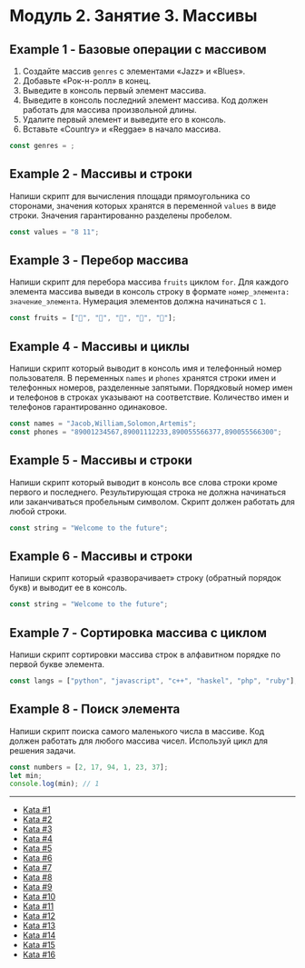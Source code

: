 # Модуль 2. Занятие 3. Массивы

## Example 1 - Базовые операции с массивом

1. Создайте массив `genres` с элементами «Jazz» и «Blues».
2. Добавьте «Рок-н-ролл» в конец.
3. Выведите в консоль первый элемент массива.
4. Выведите в консоль последний элемент массива. Код должен работать для массива
   произвольной длины.
5. Удалите первый элемент и выведите его в консоль.
6. Вставьте «Country» и «Reggae» в начало массива.

```js
const genres = ;
```

## Example 2 - Массивы и строки

Напиши скрипт для вычисления площади прямоугольника со сторонами, значения
которых хранятся в переменной `values` в виде строки. Значения гарантированно
разделены пробелом.

```js
const values = "8 11";
```

## Example 3 - Перебор массива

Напиши скрипт для перебора массива `fruits` циклом `for`. Для каждого элемента
массива выведи в консоль строку в формате `номер_элемента: значение_элемента`.
Нумерация элементов должна начинаться с `1`.

```js
const fruits = ["🍎", "🍇", "🍑", "🍌", "🍋"];
```

## Example 4 - Массивы и циклы

Напиши скрипт который выводит в консоль имя и телефонный номер пользователя. В
переменных `names` и `phones` хранятся строки имен и телефонных номеров,
разделенные запятыми. Порядковый номер имен и телефонов в строках указывают на
соответствие. Количество имен и телефонов гарантированно одинаковое.

```js
const names = "Jacob,William,Solomon,Artemis";
const phones = "89001234567,89001112233,890055566377,890055566300";
```

## Example 5 - Массивы и строки

Напиши скрипт который выводит в консоль все слова строки кроме первого и
последнего. Результирующая строка не должна начинаться или заканчиваться
пробельным символом. Скрипт должен работать для любой строки.

```js
const string = "Welcome to the future";
```

## Example 6 - Массивы и строки

Напиши скрипт который «разворачивает» строку (обратный порядок букв) и выводит
ее в консоль.

```js
const string = "Welcome to the future";
```

## Example 7 - Сортировка массива с циклом

Напиши скрипт сортировки массива строк в алфавитном порядке по первой букве
элемента.

```js
const langs = ["python", "javascript", "c++", "haskel", "php", "ruby"];
```

## Example 8 - Поиск элемента

Напиши скрипт поиска самого маленького числа в массиве. Код должен работать для
любого массива чисел. Используй цикл для решения задачи.

```js
const numbers = [2, 17, 94, 1, 23, 37];
let min;
console.log(min); // 1
```

---

- [Kata #1](https://www.codewars.com/kata/57ea5b0b75ae11d1e800006c)
- [Kata #2](https://www.codewars.com/kata/563cf89eb4747c5fb100001b)
- [Kata #3](https://www.codewars.com/kata/5813d19765d81c592200001a)
- [Kata #4](https://www.codewars.com/kata/62ad72443809a4006998218a)
- [Kata #5](https://www.codewars.com/kata/53b2ff49b82af296ce001139)
- [Kata #6](https://www.codewars.com/kata/58f8a3a27a5c28d92e000144)
- [Kata #7](https://www.codewars.com/kata/57a5b0dfcf1fa526bb000118)
- [Kata #8](https://www.codewars.com/kata/5a905c2157c562994900009d)
- [Kata #9](https://www.codewars.com/kata/57d814e4950d8489720008db)
- [Kata #10](https://www.codewars.com/kata/5a2be17aee1aaefe2a000151)
- [Kata #11](https://www.codewars.com/kata/57eba158e8ca2c8aba0002a0)
- [Kata #12]()
- [Kata #13]()
- [Kata #14]()
- [Kata #15]()
- [Kata #16](https://www.codewars.com/kata/55fd2d567d94ac3bc9000064/train/javascript)
